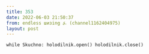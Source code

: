 ```yaml
---
title: 353
date: 2022-06-03 21:50:37
from: endless шизing ⍼ (channel1162404975)
layout: post
---
```


`while Skuchno:
    holodilnik.open()
    holodilnik.close()`
